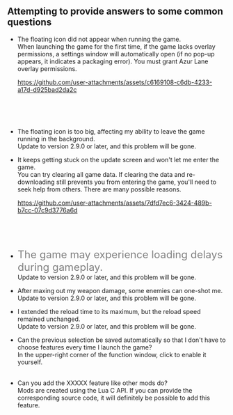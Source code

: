 ##  Attempting to provide answers to some common questions 

* The floating icon did not appear when running the game. <br>
     When launching the game for the first time, if the game lacks overlay permissions, a settings window will automatically open (if no pop-up appears, it indicates a packaging error). You must grant Azur Lane overlay permissions.<br>


     https://github.com/user-attachments/assets/c6169108-c6db-4233-a17d-d925bad2da2c


     <br><br><br>
* The floating icon is too big, affecting my ability to leave the game running in the background. <br>
    Update to version 2.9.0 or later, and this problem will be gone.<br>

* It keeps getting stuck on the update screen and won't let me enter the game.<br>
    You can try clearing all game data. If clearing the data and re-downloading still prevents you from entering the game, you'll need to seek help from others. There are many possible reasons.<br>

    
    https://github.com/user-attachments/assets/7dfd7ec6-3424-489b-b7cc-07c9d3776a6d

  
    <br><br><br>
* <font color=gray size=5>The game may experience loading delays during gameplay. </font><br>
    Update to version 2.9.0 or later, and this problem will be gone.<br>

* After maxing out my weapon damage, some enemies can one-shot me.<br>
    Update to version 2.9.0 or later, and this problem will be gone.<br>
* I extended the reload time to its maximum, but the reload speed remained unchanged.<br>
    Update to version 2.9.0 or later, and this problem will be gone.<br>
* Can the previous selection be saved automatically so that I don't have to choose features every time I launch the game?<br>
  In the upper-right corner of the function window, click to enable it yourself.<br><br>
* Can you add the XXXXX feature like other mods do?<br>
    Mods are created using the Lua C API. If you can provide the corresponding source code, it will definitely be possible to add this feature.<br>





